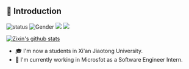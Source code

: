 ## 👋 Introduction

![status](https://img.shields.io/badge/status-up-brightgreen) ![Gender](https://img.shields.io/badge/gender-%F0%9F%A4%B5-lightgrey) ![](https://img.shields.io/static/v1?label=wechat&message=zxYin&color=7BB32E&logo=wechat) ![](https://visitor-badge.glitch.me/badge?page_id=github.com/zxYin)

[![Zixin's github stats](https://github-readme-stats.vercel.app/api?username=zxYin)](https://github.com/anuraghazra/github-readme-stats)

* 🎓 I'm now a students in Xi'an Jiaotong University.
* 💼 I'm currently working in Microsfot as a Software Engineer Intern.
